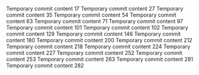 Temporary commit content 17
Temporary commit content 27
Temporary commit content 35
Temporary commit content 54
Temporary commit content 63
Temporary commit content 71
Temporary commit content 97
Temporary commit content 101
Temporary commit content 102
Temporary commit content 129
Temporary commit content 146
Temporary commit content 180
Temporary commit content 200
Temporary commit content 212
Temporary commit content 218
Temporary commit content 224
Temporary commit content 227
Temporary commit content 252
Temporary commit content 253
Temporary commit content 263
Temporary commit content 281
Temporary commit content 282
